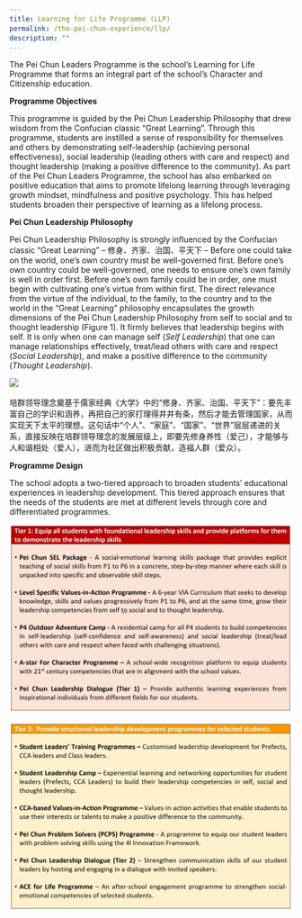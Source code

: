 ```yaml
---
title: Learning for Life Programme (LLP)
permalink: /the-pei-chun-experience/llp/
description: ""
---
```

The Pei Chun Leaders Programme is the school’s Learning for Life Programme that forms an integral part of the school’s Character and Citizenship education.

**Programme Objectives**

This programme is guided by the Pei Chun Leadership Philosophy that drew wisdom from the Confucian classic “Great Learning”. Through this programme, students are instilled a sense of responsibility for themselves and others by demonstrating self-leadership (achieving personal effectiveness), social leadership (leading others with care and respect) and thought leadership (making a positive difference to the community). As part of the Pei Chun Leaders Programme, the school has also embarked on positive education that aims to promote lifelong learning through leveraging growth mindset, mindfulness and positive psychology. This has helped students broaden their perspective of learning as a lifelong process.

**Pei Chun Leadership Philosophy**

Pei Chun Leadership Philosophy is strongly influenced by the Confucian classic “Great Learning” – 修身、齐家、治国、平天下 – Before one could take on the world, one’s own country must be well-governed first. Before one’s own country could be well-governed, one needs to ensure one’s own family is well in order first. Before one’s own family could be in order, one must begin with cultivating one’s virtue from within first. The direct relevance from the virtue of the individual, to the family, to the country and to the world in the “Great Learning” philosophy encapsulates the growth dimensions of the Pei Chun Leadership Philosophy from self to social and to thought leadership (Figure 1). It firmly believes that leadership begins with self. It is only when one can manage self (_Self Leadership_) that one can manage relationships effectively, treat/lead others with care and respect (_Social Leadership_), and make a positive difference to the community (_Thought Leadership_).

![](https://peichunpublic.moe.edu.sg/wp-content/uploads/2019/08/LLP_01-1024x599.jpg)

培群领导理念奠基于儒家经典《大学》中的“修身、齐家、治国、平天下”：要先丰富自己的学识和涵养，再把自己的家打理得井井有条，然后才能去管理国家，从而实现天下太平的理想。这句话中“个人”、“家庭”、“国家”、“世界”层层递进的关系，直接反映在培群领导理念的发展层级上，即要先修身养性（爱己），才能够与人和谐相处（爱人），进而为社区做出积极贡献，造福人群（爱众）。

**Programme Design**

The school adopts a two-tiered approach to broaden students’ educational experiences in leadership development. This tiered approach ensures that the needs of the students are met at different levels through core and differentiated programmes.

![](/images/LLP_02-1024x680.jpg)

![](/images/LLP_03-1024x681.jpg)